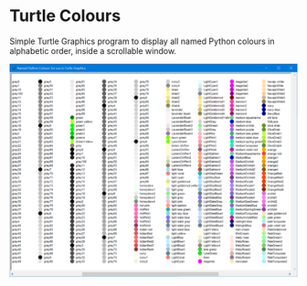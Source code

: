 # Turtle Colours

Simple Turtle Graphics program to display all named Python colours in alphabetic order, inside a scrollable window.

<img src="screenshot.png">
